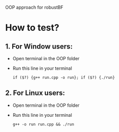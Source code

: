 OOP approach for robustBF
# How to test?
## 1. For Window users:
- Open terminal in the OOP folder
- Run this line in your terminal
  
  `if ($?) {g++ run.cpp -o run}; if ($?) {./run}`
## 2. For Linux users:
- Open terminal in the OOP folder
- Run this line in your terminal
  
  `g++ -o run run.cpp && ./run`  
